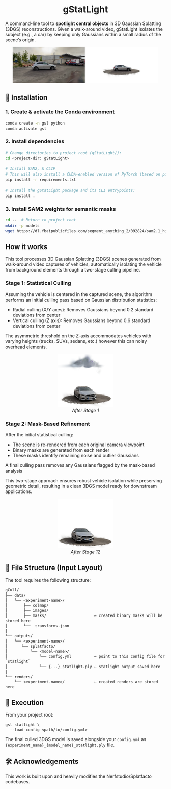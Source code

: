 <h1 align="center">gStatLight</h1>

A command-line tool to **spotlight central objects** in 3D Gaussian Splatting (3DGS) reconstructions.  Given a walk-around video, gStatLight isolates the subject (e.g., a car) by keeping only Gaussians within a small radius of the scene’s origin.

<p align="center">
  <img src="README_images/before.png" alt="Original 3DGS Reconstruction" width="45%" />
  <img src="README_images/after.png" alt="After applying gSplatLight" width="45%" />
</p>

## 💾 Installation

### 1. Create & activate the Conda environment
```bash
conda create -n gsl python
conda activate gsl
```
### 2. Install dependencies

```bash
# Change directories to project root (gStatLight/):
cd <project-dir: gStatLight>

# Install SAM2, & CLIP
# This will also install a CUDA-enabled version of PyTorch (based on pip defaults)
pip install -r requirements.txt

# Install the gStatLight package and its CLI entrypoints:
pip install .
```

### 3. Install SAM2 weights for semantic masks

```bash
cd ..  # Return to project root
mkdir -p models
wget https://dl.fbaipublicfiles.com/segment_anything_2/092824/sam2.1_hiera_large.pt -P models
```

## How it works

This tool processes 3D Gaussian Splatting (3DGS) scenes generated from walk-around video captures of vehicles, automatically isolating the vehicle from background elements through a two-stage culling pipeline.

### Stage 1: Statistical Culling
Assuming the vehicle is centered in the captured scene, the algorithm performs an initial culling pass based on Gaussian distribution statistics:

 * Radial culling (X/Y axes): Removes Gaussians beyond 0.2 standard deviations from center
 * Vertical culling (Z axis): Removes Gaussians beyond 0.6 standard deviations from center

The asymmetric threshold on the Z-axis accommodates vehicles with varying heights (trucks, SUVs, sedans, etc.) however this can noisy overhead elements.

<p align="center">
  <img src="README_images/stage1.png" alt="After Stage 1" width="35%" />
   <br>
 <em>After Stage 1</em>
</p>

### Stage 2: Mask-Based Refinement
After the initial statistical culling:

 * The scene is re-rendered from each original camera viewpoint
 * Binary masks are generated from each render
 * These masks identify remaining noise and outlier Gaussians

A final culling pass removes any Gaussians flagged by the mask-based analysis

This two-stage approach ensures robust vehicle isolation while preserving geometric detail, resulting in a clean 3DGS model ready for downstream applications.

<p align="center">
  <img src="README_images/stage2.png" alt="After Stage 2" width="35%" />
   <br>
 <em>After Stage 12</em>
</p>

## 📂 File Structure (Input Layout)

The tool requires the following structure:

```text
gCull/
├── data/
│   └── <experiment-name>/
│       ├── colmap/
│       ├── images/
│       ├── masks/                     ← created binary masks will be stored here
│       └──  transforms.json
|
└── outputs/
│   └── <experiment-name>/
│      └── splatfacto/
│          └── <model-name>/
│              └── config.yml          ← point to this config file for `statlight`
│              └── {...}_statlight.ply ← statlight output saved here
│
└── renders/
    └── <experiment-name>/             ← created renders are stored here
```

## 🚀 Execution

From your project root:

```
gsl statlight \
  --load-config <path/to/config.yml>
```

The final culled 3DGS model is saved alongside your ```config.yml``` as ```{experiment_name}_{model_name}_statlight.ply``` file.

## 🛠️ Acknowledgements

This work is built upon and heavily modifies the Nerfstudio/Splatfacto codebases.

